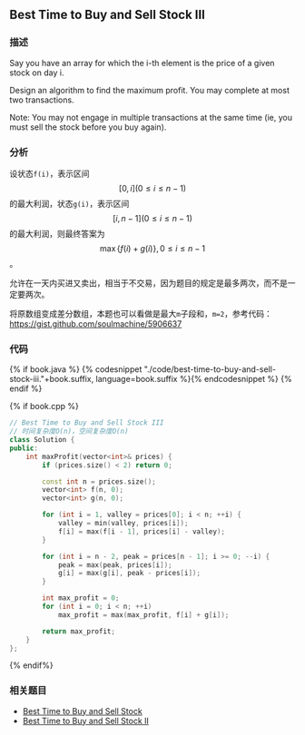 ## Best Time to Buy and Sell Stock III


### 描述

Say you have an array for which the i-th element is the price of a given stock on day i.

Design an algorithm to find the maximum profit. You may complete at most two transactions.

Note: You may not engage in multiple transactions at the same time (ie, you must sell the stock before you buy again).


### 分析

设状态`f(i)`，表示区间$$[0,i](0 \leq i \leq n-1)$$的最大利润，状态`g(i)`，表示区间$$[i, n-1](0 \leq i \leq n-1)$$的最大利润，则最终答案为$$\max\left\{f(i)+g(i)\right\},0 \leq i \leq n-1$$。

允许在一天内买进又卖出，相当于不交易，因为题目的规定是最多两次，而不是一定要两次。

将原数组变成差分数组，本题也可以看做是最大`m`子段和，`m=2`，参考代码：<https://gist.github.com/soulmachine/5906637>


### 代码

{% if book.java %}
{% codesnippet "./code/best-time-to-buy-and-sell-stock-iii."+book.suffix, language=book.suffix %}{% endcodesnippet %}
{% endif %}

{% if book.cpp %}
```cpp
// Best Time to Buy and Sell Stock III
// 时间复杂度O(n)，空间复杂度O(n)
class Solution {
public:
    int maxProfit(vector<int>& prices) {
        if (prices.size() < 2) return 0;

        const int n = prices.size();
        vector<int> f(n, 0);
        vector<int> g(n, 0);

        for (int i = 1, valley = prices[0]; i < n; ++i) {
            valley = min(valley, prices[i]);
            f[i] = max(f[i - 1], prices[i] - valley);
        }

        for (int i = n - 2, peak = prices[n - 1]; i >= 0; --i) {
            peak = max(peak, prices[i]);
            g[i] = max(g[i], peak - prices[i]);
        }

        int max_profit = 0;
        for (int i = 0; i < n; ++i)
            max_profit = max(max_profit, f[i] + g[i]);

        return max_profit;
    }
};
```
{% endif%}


### 相关题目

* [Best Time to Buy and Sell Stock](../greedy/best-time-to-buy-and-sell-stock.md)
* [Best Time to Buy and Sell Stock II](../greedy/best-time-to-buy-and-sell-stock-ii.md)
